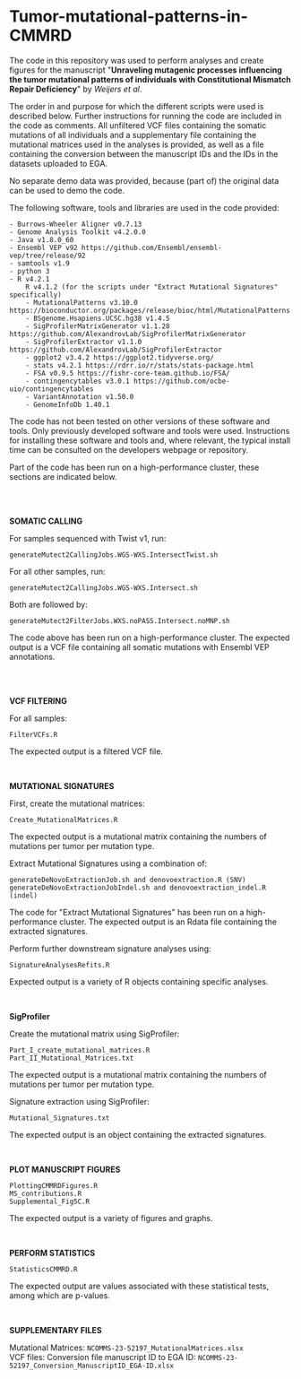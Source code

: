 # Tumor-mutational-patterns-in-CMMRD

The code in this repository was used to perform analyses and create figures for the manuscript "**Unraveling mutagenic processes influencing the tumor mutational patterns of individuals with Constitutional Mismatch Repair Deficiency**" by *Weijers et al*.

The order in and purpose for which the different scripts were used is described below. Further instructions for running the code are included in the code as comments. All unfiltered VCF files containing the somatic mutations of all individuals and a supplementary file containing the mutational matrices used in the analyses is provided, as well as a file containing the conversion between the manuscript IDs and the IDs in the datasets uploaded to EGA.

No separate demo data was provided, because (part of) the original data can be used to demo the code.

The following software, tools and libraries are used in the code provided:
```
- Burrows-Wheeler Aligner v0.7.13
- Genome Analysis Toolkit v4.2.0.0 
- Java v1.8.0_60
- Ensembl VEP v92 https://github.com/Ensembl/ensembl-vep/tree/release/92
- samtools v1.9
- python 3
- R v4.2.1
    R v4.1.2 (for the scripts under "Extract Mutational Signatures" specifically)
    - MutationalPatterns v3.10.0  https://bioconductor.org/packages/release/bioc/html/MutationalPatterns.html
    - BSgenome.Hsapiens.UCSC.hg38 v1.4.5
    - SigProfilerMatrixGenerator v1.1.28 https://github.com/AlexandrovLab/SigProfilerMatrixGenerator
    - SigProfilerExtractor v1.1.0 https://github.com/AlexandrovLab/SigProfilerExtractor
    - ggplot2 v3.4.2 https://ggplot2.tidyverse.org/
    - stats v4.2.1 https://rdrr.io/r/stats/stats-package.html
    - FSA v0.9.5 https://fishr-core-team.github.io/FSA/
    - contingencytables v3.0.1 https://github.com/ocbe-uio/contingencytables
    - VariantAnnotation v1.50.0
    - GenomeInfoDb 1.40.1
```

The code has not been tested on other versions of these software and tools.
Only previously developed software and tools were used.
Instructions for installing these software and tools and, where relevant, the typical install time can be consulted on the developers webpage or repository.

Part of the code has been run on a high-performance cluster, these sections are indicated below.
  
<br />  
<br />

**SOMATIC CALLING**
  
For samples sequenced with Twist v1, run:  
```
generateMutect2CallingJobs.WGS-WXS.IntersectTwist.sh
```

For all other samples, run:  
```
generateMutect2CallingJobs.WGS-WXS.Intersect.sh
```
  
Both are followed by:  
```
generateMutect2FilterJobs.WXS.noPASS.Intersect.noMNP.sh
```
The code above has been run on a high-performance cluster.
The expected output is a VCF file containing all somatic mutations with Ensembl VEP annotations.
  
<br />
<br />  

**VCF FILTERING**

For all samples:  
```
FilterVCFs.R
```
The expected output is a filtered VCF file.
  
<br />  

**MUTATIONAL SIGNATURES**

First, create the mutational matrices:  
```
Create_MutationalMatrices.R
```
The expected output is a mutational matrix containing the numbers of mutations per tumor per mutation type.
  
Extract Mutational Signatures using a combination of:
```
generateDeNovoExtractionJob.sh and denovoextraction.R (SNV)
generateDeNovoExtractionJobIndel.sh and denovoextraction_indel.R (indel)
```

The code for "Extract Mutational Signatures" has been run on a high-performance cluster.
The expected output is an Rdata file containing the extracted signatures.
  
Perform further downstream signature analyses using:  
```
SignatureAnalysesRefits.R
```
Expected output is a variety of R objects containing specific analyses.
  
<br />  

**SigProfiler**

Create the mutational matrix using SigProfiler:
```
Part_I_create_mutational_matrices.R
Part_II_Mutational_Matrices.txt
```

The expected output is a mutational matrix containing the numbers of mutations per tumor per mutation type.

Signature extraction using SigProfiler:
```
Mutational_Signatures.txt
```
The expected output is an object containing the extracted signatures.

<br />

**PLOT MANUSCRIPT FIGURES**

```
PlottingCMMRDFigures.R
MS_contributions.R
Supplemental_Fig5C.R
```
The expected output is a variety of figures and graphs.
  
<br />  

**PERFORM STATISTICS**

```
StatisticsCMMRD.R
```
The expected output are values associated with these statistical tests, among which are p-values.
  
<br />  

**SUPPLEMENTARY FILES**

Mutational Matrices: ```NCOMMS-23-52197_MutationalMatrices.xlsx```  
VCF files: 
Conversion file manuscript ID to EGA ID: ```NCOMMS-23-52197_Conversion_ManuscriptID_EGA-ID.xlsx```  

